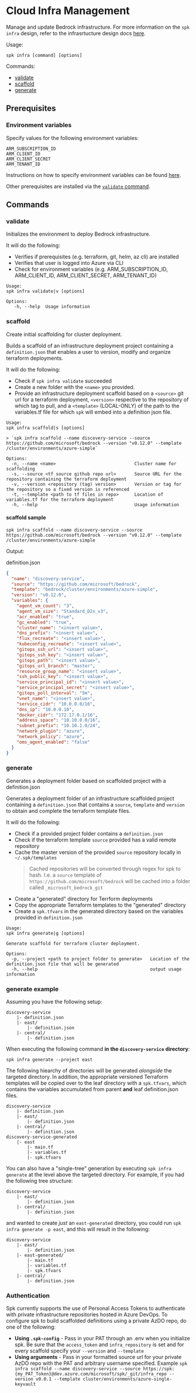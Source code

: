 # Cloud Infra Management

Manage and update Bedrock infrastructure. For more information on the
`spk infra` design, refer to the infrasrtucture design docs
[here](./infra/README.md).

Usage:

```
spk infra [command] [options]
```

Commands:

- [validate](#validate)
- [scaffold](#scaffold)
- [generate](#generate)

## Prerequisites

### Environment variables

Specify values for the following environment variables:

```
ARM_SUBSCRIPTION_ID
ARM_CLIENT_ID
ARM_CLIENT_SECRET
ARM_TENANT_ID
```

Instructions on how to specify environment variables can be found
[here](../README.md).

Other prerequisites are installed via the [`validate` command](#validate).

## Commands

### validate

Initializes the environment to deploy Bedrock infrastructure.

It will do the following:

- Verifies if prerequisites (e.g. terraform, git, helm, az cli) are installed
- Verifies that user is logged into Azure via CLI
- Check for environment variables (e.g. ARM_SUBSCRIPTION_ID, ARM_CLIENT_ID,
  ARM_CLIENT_SECRET, ARM_TENANT_ID)

```
Usage:
spk infra validate|v [options]

Options:
   -h, --help  Usage information
```

### scaffold

Create initial scaffolding for cluster deployment.

Builds a scaffold of an infrastructure deployment project containing a
`definition.json` that enables a user to version, modify and organize terraform
deployments.

It will do the following:

- Check if `spk infra validate` succeeded
- Create a new folder with the `<name>` you provided.
- Provide an infrastructure deployment scaffold based on a `<source>` git url
  for a terraform deployment, `<version>` respective to the repository of which
  tag to pull, and a `<template>` (LOCAL-ONLY) of the path to the variables.tf
  file for which `spk` will embed into a definition json file.

```
Usage:
spk infra scaffold|s [options]

> `spk infra scaffold --name discovery-service --source https://github.com/microsoft/bedrock --version "v0.12.0" --template /cluster/environments/azure-simple`

Options:
  -n, --name <name>                              Cluster name for scaffolding
  -s, --source <tf source github repo url>       Source URL for the repository containing the terraform deployment
  -v, --version <repository (tag) version>       Version or tag for the repository so a fixed version is referenced
  -t, --template <path to tf files in repo>      Location of variables.tf for the terraform deployment
  -h, --help                                     Usage information
```

#### scaffold sample

```
spk infra scaffold --name discovery-service --source https://github.com/microsoft/bedrock --version "v0.12.0" --template /cluster/environments/azure-simple
```

Output:

definition.json

```json
{
  "name": "discovery-service",
  "source": "https://github.com/microsoft/bedrock",
  "template": "bedrock/cluster/environments/azure-simple",
  "version": "v0.12.0",
  "variables": {
    "agent_vm_count": "3",
    "agent_vm_size": "Standard_D2s_v3",
    "acr_enabled": "true",
    "gc_enabled": "true",
    "cluster_name": "<insert value>",
    "dns_prefix": "<insert value>",
    "flux_recreate": "<insert value>",
    "kubeconfig_recreate": "<insert value>",
    "gitops_ssh_url": "<insert value>",
    "gitops_ssh_key": "<insert value>",
    "gitops_path": "<insert value>",
    "gitops_url_branch": "master",
    "resource_group_name": "<insert value>",
    "ssh_public_key": "<insert value>",
    "service_principal_id": "<insert value>",
    "service_principal_secret": "<insert value>",
    "gitops_poll_interval": "5m",
    "vnet_name": "<insert value>",
    "service_cidr": "10.0.0.0/16",
    "dns_ip": "10.0.0.10",
    "docker_cidr": "172.17.0.1/16",
    "address_space": "10.10.0.0/16",
    "subnet_prefix": "10.10.1.0/24",
    "network_plugin": "azure",
    "network_policy": "azure",
    "oms_agent_enabled": "false"
  }
}
```

### generate

Generates a deployment folder based on scaffolded project with a definition.json

Generates a deployment folder of an infrastructure scaffolded project containing
a `definition.json` that contains a `source`, `template` and `version` to obtain
and complete the terraform template files.

It will do the following:

- Check if a provided project folder contains a `definition.json`
- Check if the terraform template `source` provided has a valid remote
  repository
- Cache the master version of the provided `source` repository locally in
  `~/.spk/templates`
  > Cached repositories will be converted through regex for spk to hash. I.e. a
  > `source` template of `https://github.com/microsoft/bedrock` will be cached
  > into a folder called `_microsoft_bedrock_git`
- Create a "generated" directory for Terrform deployments
- Copy the appropriate Terraform templates to the "generated" directory
- Create a `spk.tfvars` in the generated directory based on the variables
  provided in `definition.json`

```
Usage:
spk infra generate|g [options]

Generate scaffold for terraform cluster deployment.

Options:
  -p, --project <path to project folder to generate>   Location of the definition.json file that will be generated
  -h, --help                                           output usage information
```

### generate example

Assuming you have the following setup:

```
discovery-service
    |- definition.json
    |- east/
        |- definition.json
    |- central/
        |- definition.json
```

When executing the following command **in the `discovery-service` directory**:

```
spk infra generate --project east
```

The following hiearchy of directories will be generated _alongside_ the targeted
directory. In addition, the appropriate versioned Terraform templates will be
copied over to the leaf directory with a `spk.tfvars`, which contains the
variables accumulated from parent **and** leaf definition.json files.

```
discovery-service
    |- definition.json
    |- east/
        |- definition.json
    |- central/
        |- definition.json
discovery-service-generated
    |- east
        |- main.tf
        |- variables.tf
        |- spk.tfvars
```

You can also have a "single-tree" generation by executing `spk infra generate`
at the level above the targeted directory. For example, if you had the following
tree structure:

```
discovery-service
    |- east/
        |- definition.json
    |- central/
        |- definition.json
```

and wanted to create _just_ an `east-generated` directory, you could run
`spk infra generate -p east`, and this will result in the following:

```
discovery-service
    |- east/
        |- definition.json
    |- east-generated/
        |- main.tf
        |- variables.tf
        |- spk.tfvars
    |- central/
        |- definition.json
```

### Authentication

Spk currently supports the use of Personal Access Tokens to authenticate with
private infrastructure repositories hosted in Azure DevOps. To configure spk to
build scaffolded definitions using a private AzDO repo, do one of the following:

- **Using `.spk-config`** - Pass in your PAT through an .env when you initialize
  spk. Be sure that the `access_token` and `infra_repository` is set and for
  every scaffold specify your `--version` and `--template`
- **Using arguments** - Pass in your formatted source url for your private AzDO
  repo with the PAT and arbitrary username specified. Example
  `spk infra scaffold --name discovery-service --source https://spk:{my_PAT_Token}@dev.azure.com/microsoft/spk/_git/infra_repo --version v0.0.1 --template cluster/environments/azure-single-keyvault`

